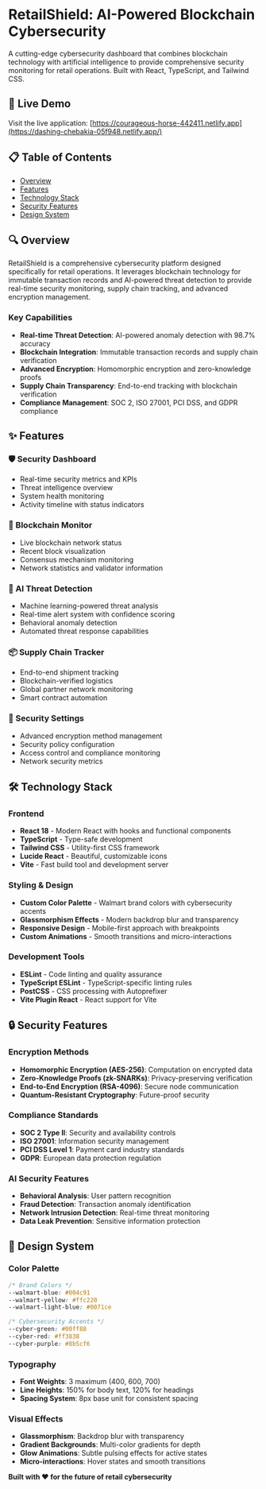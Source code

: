 # RetailShield: AI-Powered Blockchain Cybersecurity

A cutting-edge cybersecurity dashboard that combines blockchain technology with artificial intelligence to provide comprehensive security monitoring for retail operations. Built with React, TypeScript, and Tailwind CSS.

## 🚀 Live Demo

Visit the live application: [https://courageous-horse-442411.netlify.app](https://dashing-chebakia-05f948.netlify.app/)

## 📋 Table of Contents

- [Overview](#overview)
- [Features](#features)
- [Technology Stack](#technology-stack)
- [Security Features](#security-features)
- [Design System](#Design-System)


## 🔍 Overview

RetailShield is a comprehensive cybersecurity platform designed specifically for retail operations. It leverages blockchain technology for immutable transaction records and AI-powered threat detection to provide real-time security monitoring, supply chain tracking, and advanced encryption management.

### Key Capabilities

- **Real-time Threat Detection**: AI-powered anomaly detection with 98.7% accuracy
- **Blockchain Integration**: Immutable transaction records and supply chain verification
- **Advanced Encryption**: Homomorphic encryption and zero-knowledge proofs
- **Supply Chain Transparency**: End-to-end tracking with blockchain verification
- **Compliance Management**: SOC 2, ISO 27001, PCI DSS, and GDPR compliance

## ✨ Features

### 🛡️ Security Dashboard
- Real-time security metrics and KPIs
- Threat intelligence overview
- System health monitoring
- Activity timeline with status indicators

### 🔗 Blockchain Monitor
- Live blockchain network status
- Recent block visualization
- Consensus mechanism monitoring
- Network statistics and validator information

### 🧠 AI Threat Detection
- Machine learning-powered threat analysis
- Real-time alert system with confidence scoring
- Behavioral anomaly detection
- Automated threat response capabilities

### 📦 Supply Chain Tracker
- End-to-end shipment tracking
- Blockchain-verified logistics
- Global partner network monitoring
- Smart contract automation

### 🔐 Security Settings
- Advanced encryption method management
- Security policy configuration
- Access control and compliance monitoring
- Network security metrics

## 🛠️ Technology Stack

### Frontend
- **React 18** - Modern React with hooks and functional components
- **TypeScript** - Type-safe development
- **Tailwind CSS** - Utility-first CSS framework
- **Lucide React** - Beautiful, customizable icons
- **Vite** - Fast build tool and development server

### Styling & Design
- **Custom Color Palette** - Walmart brand colors with cybersecurity accents
- **Glassmorphism Effects** - Modern backdrop blur and transparency
- **Responsive Design** - Mobile-first approach with breakpoints
- **Custom Animations** - Smooth transitions and micro-interactions

### Development Tools
- **ESLint** - Code linting and quality assurance
- **TypeScript ESLint** - TypeScript-specific linting rules
- **PostCSS** - CSS processing with Autoprefixer
- **Vite Plugin React** - React support for Vite

## 🔒 Security Features

### Encryption Methods
- **Homomorphic Encryption (AES-256)**: Computation on encrypted data
- **Zero-Knowledge Proofs (zk-SNARKs)**: Privacy-preserving verification
- **End-to-End Encryption (RSA-4096)**: Secure node communication
- **Quantum-Resistant Cryptography**: Future-proof security

### Compliance Standards
- **SOC 2 Type II**: Security and availability controls
- **ISO 27001**: Information security management
- **PCI DSS Level 1**: Payment card industry standards
- **GDPR**: European data protection regulation

### AI Security Features
- **Behavioral Analysis**: User pattern recognition
- **Fraud Detection**: Transaction anomaly identification
- **Network Intrusion Detection**: Real-time threat monitoring
- **Data Leak Prevention**: Sensitive information protection

## 🎨 Design System

### Color Palette
```css
/* Brand Colors */
--walmart-blue: #004c91
--walmart-yellow: #ffc220
--walmart-light-blue: #0071ce

/* Cybersecurity Accents */
--cyber-green: #00ff88
--cyber-red: #ff3838
--cyber-purple: #8b5cf6
```

### Typography
- **Font Weights**: 3 maximum (400, 600, 700)
- **Line Heights**: 150% for body text, 120% for headings
- **Spacing System**: 8px base unit for consistent spacing

### Visual Effects
- **Glassmorphism**: Backdrop blur with transparency
- **Gradient Backgrounds**: Multi-color gradients for depth
- **Glow Animations**: Subtle pulsing effects for active states
- **Micro-interactions**: Hover states and smooth transitions






**Built with ❤️ for the future of retail cybersecurity**


